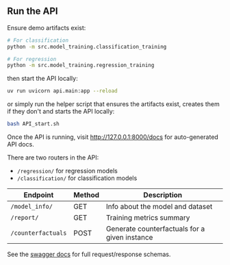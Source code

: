 ## Run the API

Ensure demo artifacts exist:

```sh
# For classification
python -m src.model_training.classification_training
```

```sh
# For regression
python -m src.model_training.regression_training
```

then start the API locally:
```sh
uv run uvicorn api.main:app --reload
```

or simply run the helper script that ensures the artifacts exist, creates them if they don't and starts the API locally:

```sh
bash API_start.sh
```

Once the API is running, visit http://127.0.0.1:8000/docs for auto-generated API docs.

There are two routers in the API:

- `/regression/` for regression models 
- `/classification/` for classification models

| **Endpoint**      | **Method**  | **Description**                               |
| ----------------- | ----------- | --------------------------------------------- |
| `/model_info/`    | GET         | Info about the model and dataset              |
| `/report/`        | GET         | Training metrics summary                      |
| `/counterfactuals`|POST         | Generate counterfactuals for a given instance |

See the [swagger docs](http://127.0.0.1:8000/docs) for full request/response schemas.
